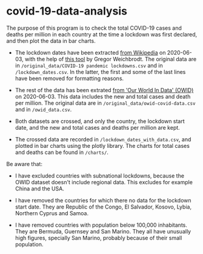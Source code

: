 # covid-19-data-analysis

The purpose of this program is to check the total COVID-19 cases and deaths per million in each country at the time a lockdown was first declared, and then plot the data in bar charts.

* The lockdown dates have been extracted [from Wikipedia](https://en.wikipedia.org/wiki/COVID-19_pandemic_lockdowns) on 2020-06-03, with the help of [this tool](https://wikitable2csv.ggor.de/) by Gregor Weichbrodt. The original data are in `/original_data/COVID-19 pandemic lockdowns.csv` and in `/lockdown_dates.csv`. In the latter, the first and some of the last lines have been removed for formatting reasons.

* The rest of the data has been extrated [from 'Our World In Data' (OWID)](https://github.com/owid/covid-19-data/tree/master/public/data) on 2020-06-03. This data includes the new and total cases and death per million. The original data are in `/original_data/owid-covid-data.csv` and in `/owid_data.csv`.

* Both datasets are crossed, and only the country, the lockdown start date, and the new and total cases and deaths per million are kept.

* The crossed data are recorded in `/lockdown_dates_with_data.csv`, and plotted in bar charts using the plotly library. The charts for total cases and deaths can be found in `/charts/`.

Be aware that:

* I have excluded countries with subnational lockdowns, because the OWID dataset doesn't include regional data. This excludes for example China and the USA.

* I have removed the countries for which there no data for the lockdown start date. They are Republic of the Congo, El Salvador, Kosovo, Lybia, Northern Cyprus and Samoa.

* I have removed countries with population below 100,000 inhabitants. They are Bermuda, Guernsey and San Marino. They all have unusually high figures, specially San Marino, probably because of their small population.

